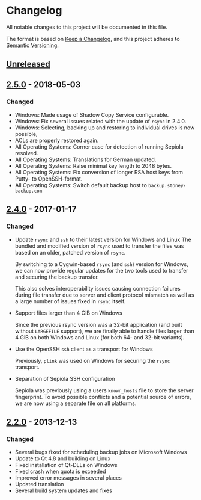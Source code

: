 # Changelog

All notable changes to this project will be documented in this file.

The format is based on [Keep a Changelog](https://keepachangelog.com/en/1.0.0/),
and this project adheres to [Semantic Versioning](https://semver.org/spec/v2.0.0.html).

## [Unreleased]

## [2.5.0] - 2018-05-03

### Changed

- Windows: Made usage of Shadow Copy Service configurable.
- Windows: Fix several issues related with the update of `rsync` in 2.4.0.
- Windows:  Selecting, backing up and restoring to individual drives is now possible,
- ACLs are properly restored again.
- All Operating Systems: Corner case for detection of running Sepiola resolved.
- All Operating Systems: Translations for German updated.
- All Operating Systems: Raise minimal key length to 2048 bytes.
- All Operating Systems: Fix conversion of longer RSA host keys from Putty- to OpenSSH-format.
- All Operating Systems: Switch default backup host to `backup.stoney-backup.com`

## [2.4.0] - 2017-01-17

### Changed

- Update `rsync` and `ssh` to their latest version for Windows and Linux
  The bundled and modified version of `rsync` used to transfer the files was
  based on an older, patched version of `rsync`.

  By switching to a Cygwin-based `rsync` (and `ssh`) version for Windows,
  we can now provide regular updates for the two tools used to transfer
  and securing the backup transfer.

  This also solves interoperability issues causing connection failures
  during file transfer due to server and client protocol mismatch as well
  as a large number of issues fixed in `rsync` itself.

- Support files larger than 4 GiB on Windows

  Since the previous rsync version was a 32-bit application (and built without
  `LARGEFILE` support), we are finally able to handle files larger than 4 GiB on
  both Windows and Linux (for both 64- and 32-bit variants).

- Use the OpenSSH `ssh` client as a transport for Windows

  Previously, `plink` was used on Windows for securing the `rsync` transport.

- Separation of Sepiola SSH configuration

  Sepiola was previously using a users `known_hosts` file to store the
  server fingerprint. To avoid possible conflicts and a potential source
  of errors, we are now using a separate file on all platforms.

## [2.2.0] - 2013-12-13

### Changed

- Several bugs fixed for scheduling backup jobs on Microsoft Windows
- Update to Qt 4.8 and building on Linux
- Fixed installation of Qt-DLLs on Windows
- Fixed crash when quota is exceeded
- Improved error messages in several places
- Updated translation
- Several build system updates and fixes

[unreleased]: https://github.com/stepping-stone/sepiola/compare/v2.5.0...HEAD
[2.5.0]: https://github.com/olivierlacan/keep-a-changelog/compare/v2.4.0...v2.5.0
[2.4.0]: https://github.com/olivierlacan/keep-a-changelog/compare/v2.2.0...v2.4.0
[2.2.0]: https://github.com/olivierlacan/keep-a-changelog/compare/v2.1.2...v2.2.0
